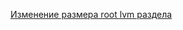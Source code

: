 [Изменение размера root lvm раздела](/articles/%D0%98%D0%B7%D0%BC%D0%B5%D0%BD%D0%B5%D0%BD%D0%B8%D0%B5%20%D1%80%D0%B0%D0%B7%D0%BC%D0%B5%D1%80%D0%B0%20root%20lvm%20%D1%80%D0%B0%D0%B7%D0%B4%D0%B5%D0%BB%D0%B0.md)
